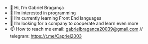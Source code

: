 - 👋 Hi, I’m Gabriel Bragança
- 👀 I’m interested in programming
- 🌱 I’m currently learning Front End languages
- 💞️ I’m looking for a company to cooperate and learn even more
- 📫 How to reach me email: gabrielbraganca20039@gmail.com // telegram: https://t.me/Capriel2003

<!---
Capriel2003/Capriel2003 is a ✨ special ✨ repository because its `README.md` (this file) appears on your GitHub profile.
You can click the Preview link to take a look at your changes.
--->
